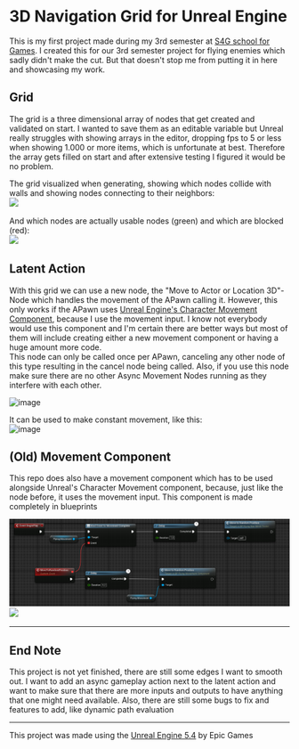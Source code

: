 # 3D Navigation Grid for Unreal Engine

This is my first project made during my 3rd semester at [S4G school for Games](https://www.school4games.net/). I created this for our 3rd semester project for flying enemies which sadly didn't make the cut.
But that doesn't stop me from putting it in here and showcasing my work.



## Grid

The grid is a three dimensional array of nodes that get created and validated on start. I wanted to save them as an editable variable but Unreal really struggles with showing arrays in the editor, dropping fps to 5 or less when showing 1.000 or more items, which is unfortunate at best. Therefore the array gets filled on start and after extensive testing I figured it would be no problem. 

The grid visualized when generating, showing which nodes collide with walls and showing nodes connecting to their neighbors:  
<img src="https://github.com/user-attachments/assets/b80d10b7-c40d-4cc7-bc45-f7e1c8750b64" width="400">


And which nodes are actually usable nodes (green) and which are blocked (red):  
<img src="https://github.com/user-attachments/assets/86039be3-c165-4651-b975-e255018d0ccc" width="400">


## Latent Action

With this grid we can use a new node, the "Move to Actor or Location 3D"-Node which handles the movement of the APawn calling it. However, this only works if the APawn uses [Unreal Engine's Character Movement Component](https://dev.epicgames.com/documentation/en-us/unreal-engine/networking-and-multiplayer-in-unreal-engine?application_version=5.4), because I use the movement input. I know not everybody would use this component and I'm certain there are better ways but most of them will include creating either a new movement component or having a huge amount more code.  
This node can only be called once per APawn, canceling any other node of this type resulting in the cancel node being called. Also, if you use this node make sure there are no other Async Movement Nodes running as they interfere with each other.  

![image](https://github.com/user-attachments/assets/3a078c3e-bfd2-45e8-aacb-341707d4cef0)

It can be used to make constant movement, like this:  
![image](https://github.com/user-attachments/assets/c74777cd-8b03-4ae9-a045-592cf1c64c90)

## (Old) Movement Component

This repo does also have a movement component which has to be used alongside Unreal's Character Movement component, because, just like the node before, it uses the movement input. This component is made completely in blueprints 

<img src="readme/NavigationTester.png" width="700">

<img src="readme/MovementComponent.gif" width="400">

---

## End Note

This project is not yet finished, there are still some edges I want to smooth out. I want to add an async gameplay action next to the latent action and want to make sure that there are more inputs and outputs to have anything that one might need available. Also, there are still some bugs to fix and features to add, like dynamic path evaluation

---

This project was made using the [Unreal Engine 5.4](https://www.unrealengine.com/en-US/) by Epic Games
